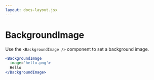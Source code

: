 ```yaml
---
layout: docs-layout.jsx
---
```


# BackgroundImage

Use the `<BackgroundImage />` component to set a background image.

```jsx
<BackgroundImage
  image='hello.png'>
  Hello
</BackgroundImage>
```

